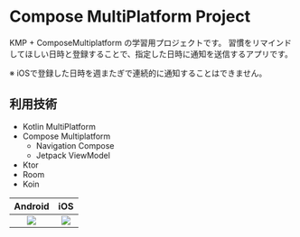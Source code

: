 Compose MultiPlatform Project
==============================

KMP + ComposeMultiplatform の学習用プロジェクトです。
習慣をリマインドしてほしい日時と登録することで、指定した日時に通知を送信するアプリです。

※ iOSで登録した日時を週またぎで連続的に通知することはできません。

## 利用技術

- Kotlin MultiPlatform
- Compose Multiplatform
    - Navigation Compose
    - Jetpack ViewModel
- Ktor
- Room
- Koin

|                                           Android                                           |                                             iOS                                             |
|:-------------------------------------------------------------------------------------------:|:-------------------------------------------------------------------------------------------:|
| <img src="https://github.com/user-attachments/assets/7433fb91-8557-43ce-a963-efd9e1bc181b"> | <img src="https://github.com/user-attachments/assets/597a4706-c639-495e-a993-73508102be98"> |
